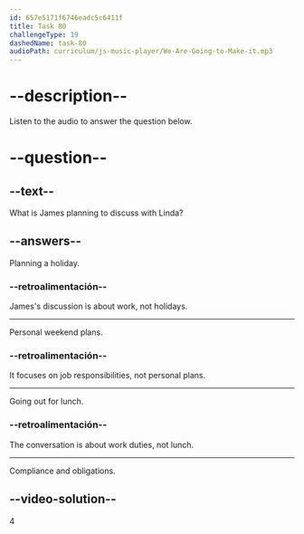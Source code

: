 ```yaml
---
id: 657e5171f6746eadc5c6411f
title: Task 80
challengeType: 19
dashedName: task-80
audioPath: curriculum/js-music-player/We-Are-Going-to-Make-it.mp3
---
```


<!-- (audio) James: Hey, Linda. Today, I want to talk to you about compliance and the obligations we have in our daily tasks. -->

# --description--

Listen to the audio to answer the question below.

# --question--

## --text--

What is James planning to discuss with Linda?

## --answers--

Planning a holiday.

### --retroalimentación--

James's discussion is about work, not holidays.

---

Personal weekend plans.

### --retroalimentación--

It focuses on job responsibilities, not personal plans.

---

Going out for lunch.

### --retroalimentación--

The conversation is about work duties, not lunch.

---

Compliance and obligations.

## --video-solution--

4
